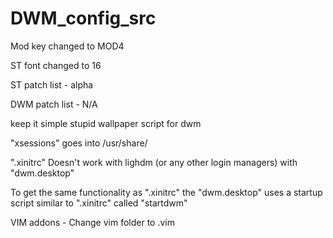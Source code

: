 # DWM_config_src
Mod key changed to MOD4  

ST font changed to 16  

ST patch list - alpha

DWM patch list - N/A

keep it simple stupid wallpaper script for dwm  

"xsessions" goes into /usr/share/

".xinitrc" Doesn't work with lighdm (or any other login managers) with "dwm.desktop"

To get the same functionality as ".xinitrc" the "dwm.desktop" uses a startup script similar to ".xinitrc" called "startdwm"

VIM addons -
Change vim folder to .vim

